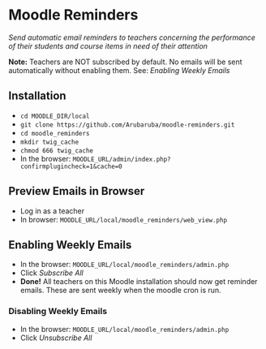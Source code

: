 # Moodle Reminders

_Send automatic email reminders to teachers concerning the performance of their students and course items in need of their attention_

__Note:__ Teachers are NOT subscribed by default. No emails will be sent automatically without enabling them. See: _Enabling Weekly Emails_

## Installation
* `cd MOODLE_DIR/local`
* `git clone https://github.com/Arubaruba/moodle-reminders.git`
* `cd moodle_reminders`
* `mkdir twig_cache`
* `chmod 666 twig_cache`
* In the browser: `MOODLE_URL/admin/index.php?confirmplugincheck=1&cache=0`

## Preview Emails in Browser
* Log in as a teacher
* In browser: `MOODLE_URL/local/moodle_reminders/web_view.php`

## Enabling Weekly Emails
* In the browser: `MOODLE_URL/local/moodle_reminders/admin.php`
* Click _Subscribe All_
* __Done!__ All teachers on this Moodle installation should now get reminder emails. These are sent weekly when the moodle cron is run. 

### Disabling Weekly Emails
* In the browser: `MOODLE_URL/local/moodle_reminders/admin.php`
* Click _Unsubscribe All_
